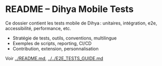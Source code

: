 # README – Dihya Mobile Tests

Ce dossier contient les tests mobile de Dihya : unitaires, intégration, e2e, accessibilité, performance, etc.

- Stratégie de tests, outils, conventions, multilingue
- Exemples de scripts, reporting, CI/CD
- Contribution, extension, personnalisation

Voir [../README.md](../README.md), [../../E2E_TESTS_GUIDE.md](../../E2E_TESTS_GUIDE.md)
